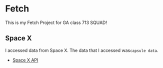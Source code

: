 # Fetch

This is my Fetch Project for GA class 713 SQUAD!

## Space X

I accessed data from Space X. The data that I accessed was`capsule data`.

- [Space X API](https://docs.spacexdata.com/)
